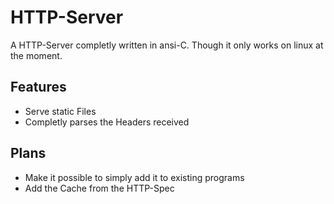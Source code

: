 # HTTP-Server
A HTTP-Server completly written in ansi-C.
Though it only works on linux at the moment. 

## Features
- Serve static Files
- Completly parses the Headers received

## Plans
- Make it possible to simply add it to existing programs
- Add the Cache from the HTTP-Spec
